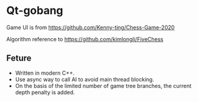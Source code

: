 # Qt-gobang
Game UI is from https://github.com/Kenny-ting/Chess-Game-2020

Algorithm reference to https://github.com/kimlongli/FiveChess
## Feture
- Written in modern C++.
- Use async way to call AI to avoid main thread blocking.
- On the basis of the limited number of game tree branches, the current depth penalty is added.
